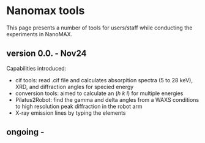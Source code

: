 # Nanomax tools
This page presents a number of tools for users/staff while conducting the experiments in NanoMAX.

## version 0.0. - Nov24
Capabilities introduced: 
- cif tools: read .cif file and calculates absorpition spectra (5 to 28 keV), XRD, and diffraction angles for specied energy
- conversion tools: aimed to calculate an (*h k l*) for multiple energies
- Pilatus2Robot: find the gamma and delta angles from a WAXS conditions to high resolution peak diffraction in the robot arm
- X-ray emission lines by typing the elements

## ongoing - 
  


